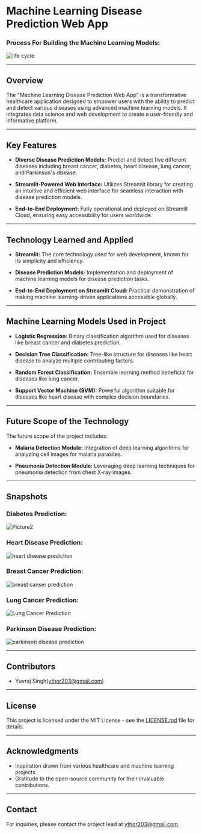 # Machine Learning Disease Prediction Web App

### Process For Building the Machine Learning Models:
![life cycle](https://images.javatpoint.com/tutorial/machine-learning/images/machine-learning-life-cycle.png)

---

## Overview

The "Machine Learning Disease Prediction Web App" is a transformative healthcare application designed to empower users with the ability to predict and detect various diseases using advanced machine learning models. It integrates data science and web development to create a user-friendly and informative platform.

---

## Key Features

- **Diverse Disease Prediction Models:** Predict and detect five different diseases including breast cancer, diabetes, heart disease, lung cancer, and Parkinson's disease.
  
- **Streamlit-Powered Web Interface:** Utilizes Streamlit library for creating an intuitive and efficient web interface for seamless interaction with disease prediction models.
  
- **End-to-End Deployment:** Fully operational and deployed on Streamlit Cloud, ensuring easy accessibility for users worldwide.

---

## Technology Learned and Applied

- **Streamlit:** The core technology used for web development, known for its simplicity and efficiency.
  
- **Disease Prediction Models:** Implementation and deployment of machine learning models for disease prediction tasks.
  
- **End-to-End Deployment on Streamlit Cloud:** Practical demonstration of making machine learning-driven applications accessible globally.

---

## Machine Learning Models Used in Project

- **Logistic Regression:** Binary classification algorithm used for diseases like breast cancer and diabetes prediction.

- **Decision Tree Classification:** Tree-like structure for diseases like heart disease to analyze multiple contributing factors.

- **Random Forest Classification:** Ensemble learning method beneficial for diseases like lung cancer.

- **Support Vector Machine (SVM):** Powerful algorithm suitable for diseases like heart disease with complex decision boundaries.

---

## Future Scope of the Technology

The future scope of the project includes:

- **Malaria Detection Module:** Integration of deep learning algorithms for analyzing cell images for malaria parasites.
  
- **Pneumonia Detection Module:** Leveraging deep learning techniques for pneumonia detection from chest X-ray images.

---

## Snapshots

### Diabetes Prediction:
![Picture2](https://github.com/Shyam165/The-Machine-Learning-Disease-Prediction-Web-App/assets/111563134/d55b74f1-532d-4b7b-9d87-0e4179168896)

### Heart Disease Prediction:
![heart disease prediction](https://github.com/Shyam165/The-Machine-Learning-Disease-Prediction-Web-App/assets/111563134/38911617-be89-4f78-8491-846c02a5540a)

### Breast Cancer Prediction:
![breast canser prediction](https://github.com/Shyam165/The-Machine-Learning-Disease-Prediction-Web-App/assets/111563134/f2046339-9361-467e-a089-18c0e3ac97a6)

### Lung Cancer Prediction:
![Lung Cancer Prediction](https://github.com/Shyam165/The-Machine-Learning-Disease-Prediction-Web-App/assets/111563134/a2bbd2fd-d85c-4ffd-a029-771b25417b91)

### Parkinson Disease Prediction:
![parkinson disease prediction](https://github.com/Shyam165/The-Machine-Learning-Disease-Prediction-Web-App/assets/111563134/73e4da8e-a748-463f-8643-395bdcef6ff6)


---

## Contributors

- Yuvraj Singh(ythor203@gmail.com)


---

## License

This project is licensed under the MIT License - see the [LICENSE.md](LICENSE) file for details.

---

## Acknowledgments

- Inspiration drawn from various healthcare and machine learning projects.
- Gratitude to the open-source community for their invaluable contributions.

---

## Contact

For inquiries, please contact the project lead at ythor203@gmail.com.


